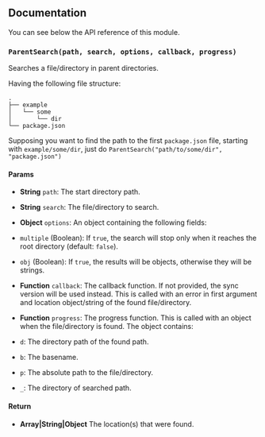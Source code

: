 ## Documentation

You can see below the API reference of this module.

### `ParentSearch(path, search, options, callback, progress)`
Searches a file/directory in parent directories.

Having the following file structure:

```
.
├── example
│   └── some
│       └── dir
└── package.json
```

Supposing you want to find the path to the first `package.json`
file, starting with `example/some/dir`, just do
`ParentSearch("path/to/some/dir", "package.json")`

#### Params
- **String** `path`: The start directory path.
- **String** `search`: The file/directory to search.
- **Object** `options`: An object containing the following fields:
 - `multiple` (Boolean): If `true`, the search will stop only when it reaches the root directory (default: `false`).
 - `obj` (Boolean): If `true`, the results will be objects, otherwise they will be strings.
- **Function** `callback`: The callback function. If not provided, the sync version will be used instead. This is called with an error
in first argument and location object/string of the found file/directory.
- **Function** `progress`: The progress function. This is called with an object when the file/directory is found. The object contains:

 - `d`: The directory path of the found path.
 - `b`: The basename.
 - `p`: The absolute path to the file/directory.
 - `_`: The directory of searched path.

#### Return
- **Array|String|Object** The location(s) that were found.

